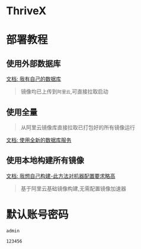 # ThriveX

# 部署教程

## 使用外部数据库

[文档: 我有自己的数据库](up/nosql.md)

> 镜像均已上传到`阿里云`,可直接拉取启动

## 使用全量

> 从阿里云镜像库直接拉取已打包好的所有镜像运行


[文档: 使用全新的数据库服务](up/sql.md)




## 使用本地构建所有镜像

[文档: 我想自己构建-此方法对机器配置要求略高](build.md)

> 基于阿里云基础镜像构建,无需配置镜像加速器


# 默认账号密码

```shell
admin
```

```shell
123456
```